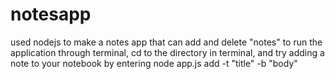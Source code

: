 # notesapp
used nodejs to make a notes app that can add and delete "notes"
to run the application through terminal, cd to the directory in terminal, and try adding a note to your notebook by entering node app.js add -t "title" -b "body"
